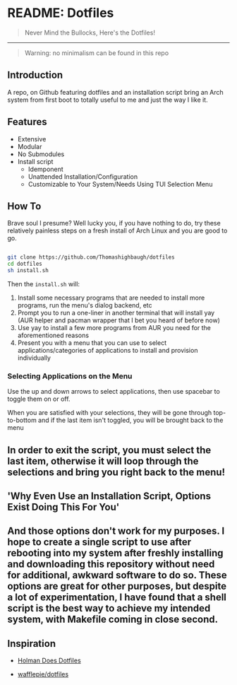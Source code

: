 # README: Dotfiles

> Never Mind the Bullocks, Here's the Dotfiles!

---

> Warning: no minimalism can be found in this repo

## Introduction

A repo, on Github featuring dotfiles and an installation script bring an Arch system from first boot to totally useful to me and just the way I like it.

## Features

- Extensive
- Modular
- No Submodules
- Install script
  - Idemponent
  - Unattended Installation/Configuration
  - Customizable to Your System/Needs Using TUI Selection Menu

## How To

Brave soul I presume? Well lucky you, if you have nothing to do, try these relatively painless steps on a fresh install of Arch Linux and you are good to go.

```bash

git clone https://github.com/Thomashighbaugh/dotfiles
cd dotfiles
sh install.sh
```

Then the `install.sh` will:

1. Install some necessary programs that are needed to install more programs, run the menu's dialog backend, etc
2. Prompt you to run a one-liner in another terminal that will install yay (AUR helper and pacman wrapper that I bet you heard of before now)
3. Use yay to install a few more programs from AUR you need for the aforementioned reasons
4. Present you with a menu that you can use to select applications/categories of applications to install and provision individually

### Selecting Applications on the Menu

Use the up and down arrows to select applications, then use spacebar to toggle them on or off.

When you are satisfied with your selections, they will be gone through top-to-bottom and if the last item isn't toggled, you will be brought back to the menu

## **In order to exit the script, you must select the last item, otherwise it will loop through the selections and bring you right back to the menu!**

## 'Why Even Use an Installation Script, Options Exist Doing This For You'

## And those options don't work for my purposes. I hope to create a single script to use after rebooting into my system after freshly installing and downloading this repository without need for additional, awkward software to do so. These options are great for other purposes, but despite a lot of experimentation, I have found that a shell script is the best way to achieve my intended system, with Makefile coming in close second.

## Inspiration

- [Holman Does Dotfiles](https://github.com/holman/dotfiles)

- [wafflepie/dotfiles](https://github.com/wafflepie/dotfiles)
